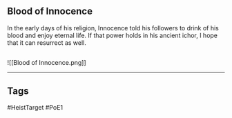 ## Blood of Innocence
In the early days of his religion, Innocence told his followers to drink of his blood and
enjoy eternal life. If that power holds in his ancient ichor, I hope that it can resurrect as well.
## 
![[Blood of Innocence.png]]

---
## Tags
#HeistTarget
#PoE1 